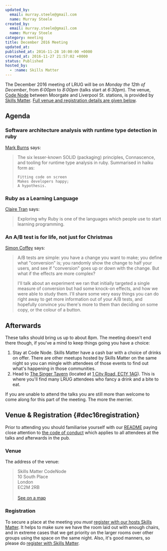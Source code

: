 ```yaml
---
updated_by:
  email: murray.steele@gmail.com
  name: Murray Steele
created_by:
  email: murray.steele@gmail.com
  name: Murray Steele
category: meeting
title: December 2016 Meeting
updated_at:
published_at: 2016-11-28 10:00:00 +0000
created_at: 2016-11-27 21:57:02 +0000
status: Published
hosted_by:
  - :name: Skills Matter
---
```


The December 2016 meeting of LRUG will be on *Monday the 12th of December*, from
_6:00pm_ to _8:00pm_ (talks start at _6:30pm_).  The venue, [Code
Node](https://skillsmatter.com/locations/264-skills-matter-codenode) between
Moorgate and Liverpool St. stations, is provided by [Skills
Matter](http://www.skillsmatter.com).  [Full venue and registration details
are given below](#dec16registration).

## Agenda

###  Software architecture analysis with runtime type detection in ruby

[Mark Burns](https://twitter.com/_mark_burns) says:

> The six lesser-known SOLID (packaging) principles, Connascence, and tooling
> for runtime type analysis in ruby. Summarised in haiku form as:
>
>     Fitting code on screen
>     Makes developers happy;
>     A hypothesis.

###  Ruby as a Learning Language

[Claire Tran](https://twitter.com/clairettran) says:

> Exploring why Ruby is one of the languages which people use to start
> learning programming.

### An A/B test is for life, not just for Christmas

[Simon Coffey](https://twitter.com/urbanautomaton) says:

> A/B tests are simple: you have a change you want to make; you define what
> "conversion" is; you randomly show the change to half your users, and see
> if "conversion" goes up or down with the change. But what if the effects
> are more complex?
>
> I'll talk about an experiment we ran that initially targeted a single
> measure of conversion but had some knock-on effects, and how we were able
> to study them. I'll share some very easy things you can do right away to
> get more information out of your A/B tests, and hopefully convince you
> there's more to them than deciding on some copy, or the colour of a button.

## Afterwards

These talks should bring us up to about 8pm.  The meeting doesn't end there
though, if you've a mind to keep things going you have a choice:

1. Stay at Code Node.  Skills Matter have a cash bar with a
   choice of drinks on offer.  There are other meetups hosted by Skills Matter
   on the same night so you can mingle with attendees of those events to find
   out what's happening in those communities.
2. Head to [The Singer Tavern](http://singertavern.com/) (located at [1 City
   Road, EC1Y 1AG](https://goo.gl/maps/w9kPu)).  This is where you'll find many
   LRUG attendees who fancy a drink and a bite to eat.

If you are unable to attend the talks you are still more than welcome to come
along for this part of the meeting.  The more the merrier.

## Venue & Registration {#dec16registration}

Prior to attending you should familiarise yourself with our
[README](http://readme.lrug.org/) paying close attention to [the code of
conduct](http://readme.lrug.org/#code-of-conduct) which applies to
all attendees at the talks and afterwards in the pub.

### Venue

The address of the venue:

> Skills Matter CodeNode<br/>10 South Place<br/>London<br/>EC2M 2RB<br/><br/>[See on a map](https://goo.gl/maps/ONJT4)

### Registration

To secure a place at the meeting you *must* [register with our hosts
Skills Matter](https://skillsmatter.com/meetups/8501-london-ruby-usergroup-meetup).  It helps to
make sure we have the room laid out with enough chairs, and in extreme cases
that we get priority on the larger rooms over other groups using the space on
the same night.  Also, it's good manners, so please do [register with Skills
Matter](https://skillsmatter.com/meetups/8501-london-ruby-usergroup-meetup).
